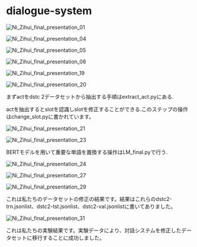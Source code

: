 # dialogue-system

![Ni_Zihui_final_presentation_01](https://user-images.githubusercontent.com/40939276/158305556-8322d050-c98c-419a-b431-adc850cc8ad3.jpg)

![Ni_Zihui_final_presentation_04](https://user-images.githubusercontent.com/40939276/158305583-05264c10-ed6b-4399-9dc0-64fb9720c241.jpg)

![Ni_Zihui_final_presentation_05](https://user-images.githubusercontent.com/40939276/158305603-d5c36c85-69c8-4557-84f2-dd7dd9c997c2.jpg)

![Ni_Zihui_final_presentation_06](https://user-images.githubusercontent.com/40939276/158305621-3082028b-b6bc-4ed3-89d2-47d156f511b2.jpg)

![Ni_Zihui_final_presentation_19](https://user-images.githubusercontent.com/40939276/158305681-b705133f-3353-4ffd-a3f0-3498e8166f4d.jpg)



![Ni_Zihui_final_presentation_20](https://user-images.githubusercontent.com/40939276/158305692-f5c1be8c-9550-498c-8f3a-8f8f53907c12.jpg)

まずactをdstc 2データセットから抽出する手順はextract_act.pyにある.

actを抽出するとslotを認識しslotを修正することができる.このステップの操作はchange_slot.pyに書かれています。

![Ni_Zihui_final_presentation_21](https://user-images.githubusercontent.com/40939276/158305877-884867a6-6e40-41f1-8454-eabf2b5846f7.jpg)

![Ni_Zihui_final_presentation_23](https://user-images.githubusercontent.com/40939276/158306273-c5ac5b56-2c27-4054-b498-68d878398395.jpg)

BERTモデルを用いて重要な単語を置換する操作はLM_final.pyで行う.

![Ni_Zihui_final_presentation_24](https://user-images.githubusercontent.com/40939276/158306395-a9c673aa-322a-441b-952d-821cd046f5a3.jpg)


![Ni_Zihui_final_presentation_27](https://user-images.githubusercontent.com/40939276/158306434-60ae8c06-1684-498c-a71f-a2ce464635e8.jpg)

![Ni_Zihui_final_presentation_29](https://user-images.githubusercontent.com/40939276/158306481-1d046f35-51a6-4f33-bd75-bfc9cd8b1226.jpg)

これは私たちのデータセットの修正の結果です。結果はこれらのdstc2-trn.jsonlist、dstc2-tst.jsonlist、dstc2-val.jsonlistに書いてありました。


![Ni_Zihui_final_presentation_31](https://user-images.githubusercontent.com/40939276/158306755-b4eb6d03-f894-4e35-baaa-dc9a353ae4ee.jpg)

これは私たちの実験結果です。実験データにより、対話システムを修正したデータセットに移行することに成功しました。

